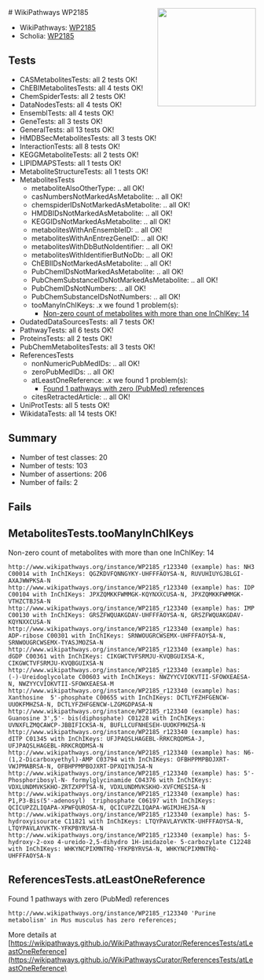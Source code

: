 <img style="float: right; width: 200px" src="https://upload.wikimedia.org/wikipedia/commons/thumb/8/83/Wplogo_with_text_500.png/640px-Wplogo_with_text_500.png" />
# WikiPathways WP2185

* WikiPathways: [WP2185](https://new.wikipathways.org/pathways/WP2185)
* Scholia: [WP2185](https://scholia.toolforge.org/wikipathways/WP2185)
## Tests
* CASMetabolitesTests: all 2 tests OK!
* ChEBIMetabolitesTests: all 4 tests OK!
* ChemSpiderTests: all 2 tests OK!
* DataNodesTests: all 4 tests OK!
* EnsemblTests: all 4 tests OK!
* GeneTests: all 3 tests OK!
* GeneralTests: all 13 tests OK!
* HMDBSecMetabolitesTests: all 3 tests OK!
* InteractionTests: all 8 tests OK!
* KEGGMetaboliteTests: all 2 tests OK!
* LIPIDMAPSTests: all 1 tests OK!
* MetaboliteStructureTests: all 1 tests OK!
* MetabolitesTests
    * metaboliteAlsoOtherType: .. all OK!
    * casNumbersNotMarkedAsMetabolite: .. all OK!
    * chemspiderIDsNotMarkedAsMetabolite: .. all OK!
    * HMDBIDsNotMarkedAsMetabolite: .. all OK!
    * KEGGIDsNotMarkedAsMetabolite: .. all OK!
    * metabolitesWithAnEnsembleID: .. all OK!
    * metabolitesWithAnEntrezGeneID: .. all OK!
    * metabolitesWithDbButNoIdentifier: .. all OK!
    * metabolitesWithIdentifierButNoDb: .. all OK!
    * ChEBIIDsNotMarkedAsMetabolite: .. all OK!
    * PubChemIDsNotMarkedAsMetabolite: .. all OK!
    * PubChemSubstanceIDsNotMarkedAsMetabolite: .. all OK!
    * PubChemIDsNotNumbers: .. all OK!
    * PubChemSubstanceIDsNotNumbers: .. all OK!
    * tooManyInChIKeys: .x we found 1 problem(s):
        * [Non-zero count of metabolites with more than one InChIKey: 14](#f79c6c76)
* OudatedDataSourcesTests: all 7 tests OK!
* PathwayTests: all 6 tests OK!
* ProteinsTests: all 2 tests OK!
* PubChemMetabolitesTests: all 3 tests OK!
* ReferencesTests
    * nonNumericPubMedIDs: .. all OK!
    * zeroPubMedIDs: .. all OK!
    * atLeastOneReference: .x we found 1 problem(s):
        * [Found 1 pathways with zero (PubMed) references](#d0a459f0)
    * citesRetractedArticle: .. all OK!
* UniProtTests: all 5 tests OK!
* WikidataTests: all 14 tests OK!


## Summary

* Number of test classes: 20
* Number of tests: 103
* Number of assertions: 206
* Number of fails: 2

## Fails

<a name="f79c6c76" />

## MetabolitesTests.tooManyInChIKeys

Non-zero count of metabolites with more than one InChIKey: 14
```
http://www.wikipathways.org/instance/WP2185_r123340 (example) has: NH3 C00014 with InChIKeys: QGZKDVFQNNGYKY-UHFFFAOYSA-N, RUVUHIUYGJBLGI-AXAJWWPKSA-N
http://www.wikipathways.org/instance/WP2185_r123340 (example) has: IDP C00104 with InChIKeys: JPXZQMKKFWMMGK-KQYNXXCUSA-N, JPXZQMKKFWMMGK-VTHZCTBJSA-N
http://www.wikipathways.org/instance/WP2185_r123340 (example) has: IMP C00130 with InChIKeys: GRSZFWQUAKGDAV-UHFFFAOYSA-N, GRSZFWQUAKGDAV-KQYNXXCUSA-N
http://www.wikipathways.org/instance/WP2185_r123340 (example) has: ADP-ribose C00301 with InChIKeys: SRNWOUGRCWSEMX-UHFFFAOYSA-N, SRNWOUGRCWSEMX-TYASJMOZSA-N
http://www.wikipathways.org/instance/WP2185_r123340 (example) has: dGDP C00361 with InChIKeys: CIKGWCTVFSRMJU-KVQBGUIXSA-K, CIKGWCTVFSRMJU-KVQBGUIXSA-N
http://www.wikipathways.org/instance/WP2185_r123340 (example) has: (-)-Ureidoglycolate C00603 with InChIKeys: NWZYYCVIOKVTII-SFOWXEAESA-N, NWZYYCVIOKVTII-SFOWXEAESA-M
http://www.wikipathways.org/instance/WP2185_r123340 (example) has: Xanthosine  5'-phosphate C00655 with InChIKeys: DCTLYFZHFGENCW-UUOKFMHZSA-N, DCTLYFZHFGENCW-LZGMGDPASA-N
http://www.wikipathways.org/instance/WP2185_r123340 (example) has: Guanosine 3',5'- bis(diphosphate) C01228 with InChIKeys: UVNXFLZMQCAWCP-JBBIFICKSA-N, BUFLLCUFNHESEH-UUOKFMHZSA-N
http://www.wikipathways.org/instance/WP2185_r123340 (example) has: dITP C01345 with InChIKeys: UFJPAQSLHAGEBL-RRKCRQDMSA-J, UFJPAQSLHAGEBL-RRKCRQDMSA-N
http://www.wikipathways.org/instance/WP2185_r123340 (example) has: N6-(1,2-Dicarboxyethyl)-AMP C03794 with InChIKeys: OFBHPPMPBOJXRT-VWJPMABRSA-N, OFBHPPMPBOJXRT-DPXQIYNJSA-N
http://www.wikipathways.org/instance/WP2185_r123340 (example) has: 5'-Phosphoribosyl-N- formylglycinamide C04376 with InChIKeys: VDXLUNDMVKSKHO-ZRTZXPPTSA-N, VDXLUNDMVKSKHO-XVFCMESISA-N
http://www.wikipathways.org/instance/WP2185_r123340 (example) has: P1,P3-Bis(5'-adenosyl)  triphosphate C06197 with InChIKeys: QCICUPZZLIQAPA-XPWFQUROSA-N, QCICUPZZLIQAPA-WGIMJHEJSA-N
http://www.wikipathways.org/instance/WP2185_r123340 (example) has: 5-hydroxyisourate C11821 with InChIKeys: LTQYPAVLAYVKTK-UHFFFAOYSA-N, LTQYPAVLAYVKTK-YFKPBYRVSA-N
http://www.wikipathways.org/instance/WP2185_r123340 (example) has: 5-hydroxy-2-oxo 4-ureido-2,5-dihydro 1H-imidazole- 5-carbozylate C12248 with InChIKeys: WHKYNCPIXMNTRQ-YFKPBYRVSA-N, WHKYNCPIXMNTRQ-UHFFFAOYSA-N
```

<a name="d0a459f0" />

## ReferencesTests.atLeastOneReference

Found 1 pathways with zero (PubMed) references
```
http://www.wikipathways.org/instance/WP2185_r123340 'Purine metabolism' in Mus musculus has zero references; 
```

More details at [https://wikipathways.github.io/WikiPathwaysCurator/ReferencesTests/atLeastOneReference](https://wikipathways.github.io/WikiPathwaysCurator/ReferencesTests/atLeastOneReference)

